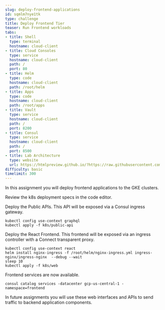 ```yaml
---
slug: deploy-frontend-applications
id: sqmlm7nye1tk
type: challenge
title: Deploy Frontend Tier
teaser: Run Frontend workloads
tabs:
- title: Shell
  type: terminal
  hostname: cloud-client
- title: Cloud Consoles
  type: service
  hostname: cloud-client
  path: /
  port: 80
- title: Helm
  type: code
  hostname: cloud-client
  path: /root/helm
- title: Apps
  type: code
  hostname: cloud-client
  path: /root/apps
- title: Vault
  type: service
  hostname: cloud-client
  path: /
  port: 8200
- title: Consul
  type: service
  hostname: cloud-client
  path: /
  port: 8500
- title: Lab Architecture
  type: website
  url: https://htmlpreview.github.io/?https://raw.githubusercontent.com/hashicorp/field-workshops-consul/blob/master/instruqt-tracks/multi-cloud-service-networking-with-consul/assets/diagrams/diagrams.html
difficulty: basic
timelimit: 300
---
```

In this assignment you will deploy frontend applications to the GKE clusters. <br>

Review the k8s deployment specs in the code editor. <br>


Deploy the Public APIs. This API will be exposed via a Consul ingress gateway. <br>

```
kubectl config use-context graphql
kubectl apply -f k8s/public-api
```

Deploy the React Frontend. This frontend will be exposed via an ingress controller with a Connect transparent proxy. <br>

```
kubectl config use-context react
helm install nginx-ingress -f /root/helm/nginx-ingress.yml ingress-nginx/ingress-nginx  --debug --wait
sleep 10
kubectl apply -f k8s/web
```

Frontend services are now available.

```
consul catalog services -datacenter gcp-us-central-1 -namespace=frontend
```

In future assignments you will use these web interfaces and APIs to send traffic to backend application components.
